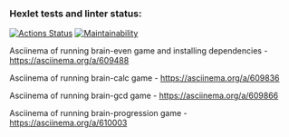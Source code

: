 ### Hexlet tests and linter status:
[![Actions Status](https://github.com/aldente0/php-project-45/workflows/hexlet-check/badge.svg)](https://github.com/aldente0/php-project-45/actions)
[![Maintainability](https://api.codeclimate.com/v1/badges/787a8845ebbb98fcb663/maintainability)](https://codeclimate.com/github/aldente0/php-project-45/maintainability)

Asciinema of running brain-even game and installing dependencies - https://asciinema.org/a/609488

Asciinema of running brain-calc game - https://asciinema.org/a/609836

Asciinema of running brain-gcd game - https://asciinema.org/a/609866

Asciinema of running brain-progression game - https://asciinema.org/a/610003